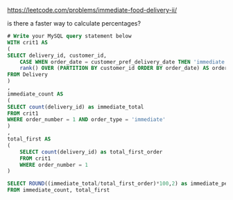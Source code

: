https://leetcode.com/problems/immediate-food-delivery-ii/

is there a faster way to calculate percentages?

```sql
# Write your MySQL query statement below
WITH crit1 AS 
(
SELECT delivery_id, customer_id, 
    CASE WHEN order_date = customer_pref_delivery_date THEN 'immediate' ELSE 'scheduled' END AS order_type, 
    rank() OVER (PARTITION BY customer_id ORDER BY order_date) AS order_number
FROM Delivery
)
,
immediate_count AS
(
SELECT count(delivery_id) as immediate_total
FROM crit1
WHERE order_number = 1 AND order_type = 'immediate'
)
,
total_first AS 
(
    SELECT count(delivery_id) as total_first_order
    FROM crit1
    WHERE order_number = 1
)

SELECT ROUND((immediate_total/total_first_order)*100,2) as immediate_percentage 
FROM immediate_count, total_first
```
